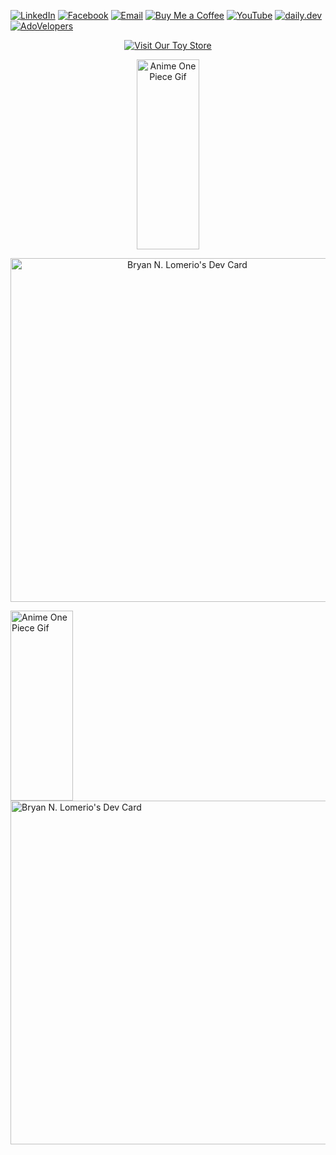 
[![LinkedIn](https://img.shields.io/badge/LinkedIn-0077B5?style=for-the-badge&logo=linkedin&logoColor=white)](https://www.linkedin.com/in/bryan-lomerio-26562123a)
[![Facebook](https://img.shields.io/badge/Facebook-1877F2?style=for-the-badge&logo=facebook&logoColor=white)](https://www.facebook.com/profile.php?id=100093050435995) [![Email](https://img.shields.io/badge/Email-D14836?style=for-the-badge&logo=gmail&logoColor=white)](mailto:bryanlomerioanino@gmail.com) [![Buy Me a Coffee](https://img.shields.io/badge/Buy_Me_a_Coffee-FFDD00?style=for-the-badge&logo=buy-me-a-coffee&logoColor=black)](https://www.buymeacoffee.com/aninooo) [![YouTube](https://img.shields.io/badge/YouTube-FF0000?style=for-the-badge&logo=youtube&logoColor=white)](https://www.youtube.com/@bryanlomerio2762) [![daily.dev](https://img.shields.io/badge/daily.dev-0A0A0A?style=for-the-badge&logo=daily.dev&logoColor=white)](https://app.daily.dev/bryannlomerio) [![AdoVelopers](https://img.shields.io/badge/%20AdoVelopers-0077B5?style=for-the-badge&logo=cloud&logoColor=white)](https://www.adovelopers.cloud/)

<p align="center">
  <a href="https://toy-store-sooty.vercel.app/">
    <img src="https://img.shields.io/badge/%20%20Toy%20Store-FF4081?style=for-the-badge&logo=vercel&logoColor=white" alt="Visit Our Toy Store" />
  </a>
</p>

<p align="center">
  <img src="https://giffiles.alphacoders.com/220/220417.gif" alt="Anime One Piece Gif" title="Anime One Piece Gif" width="100" height="304" style="display: block; margin: 0 auto;">
</p>

<p align="center">
  <a href="https://app.daily.dev/bryannlomerio">
    <img src="https://api.daily.dev/devcards/v2/mHO04tNYIlQwbivbCY7Am.png?type=wide&r=fd3" width="550" alt="Bryan N. Lomerio's Dev Card" style="display: block; margin: 0 auto;">
  </a>
</p>


<img width="100" height="304" class="img-responsive" src="https://giffiles.alphacoders.com/220/220417.gif" alt="Anime One Piece Gif" title="Anime One Piece Gif">
<a href="https://app.daily.dev/bryannlomerio"><img src="https://api.daily.dev/devcards/v2/mHO04tNYIlQwbivbCY7Am.png?type=wide&r=fd3" width="550" alt="Bryan N. Lomerio's Dev Card"/></a>
